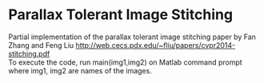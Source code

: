 # Parallax Tolerant Image Stitching
Partial implementation of the parallax tolerant image stitching paper by Fan Zhang and Feng Liu
http://web.cecs.pdx.edu/~fliu/papers/cvpr2014-stitching.pdf <br />
To execute the code, run main(img1,img2) on Matlab command prompt where img1, img2 are names of the images.

